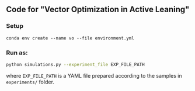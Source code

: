 ## Code for "Vector Optimization in Active Leaning"

### Setup
```setup
conda env create --name vo --file environment.yml
```

### Run as:
```bash
python simulations.py --experiment_file EXP_FILE_PATH
```
where `EXP_FILE_PATH` is a YAML file prepared according to the samples in `experiments/` folder.

